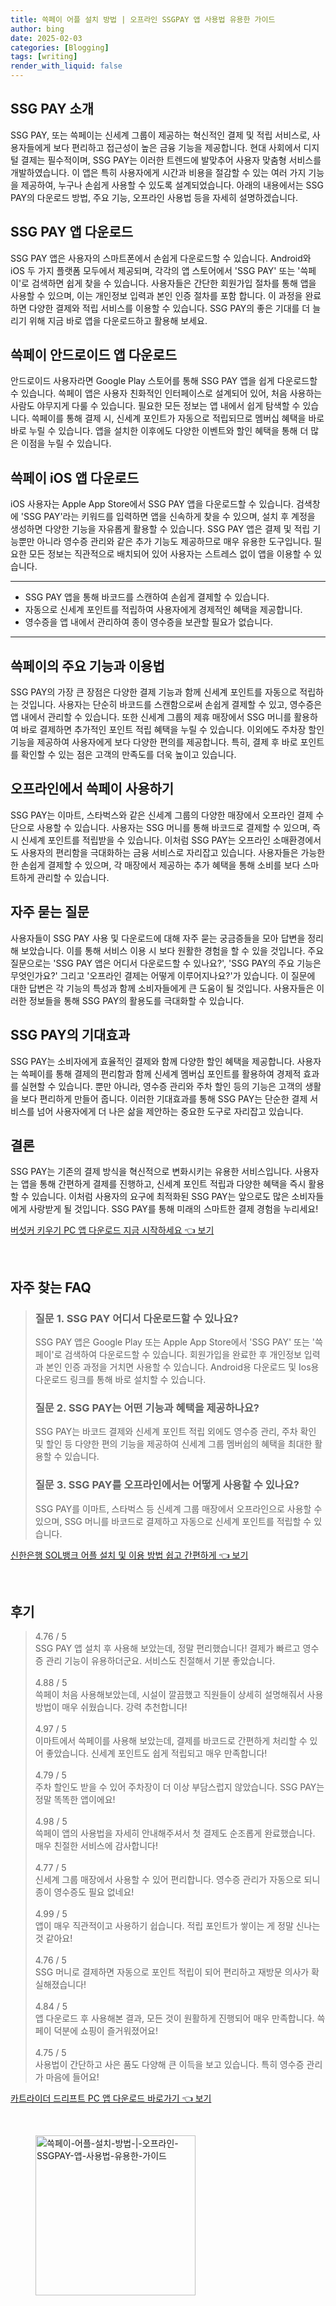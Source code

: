 ```yaml
---
title: 쓱페이 어플 설치 방법 | 오프라인 SSGPAY 앱 사용법 유용한 가이드
author: bing
date: 2025-02-03
categories: [Blogging]
tags: [writing]
render_with_liquid: false
---
```



<h2 id='SSG_PAY_소개'>SSG PAY 소개</h2>

<p>SSG PAY, 또는 쓱페이는 신세계 그룹이 제공하는 혁신적인 결제 및 적립 서비스로, 사용자들에게 보다 편리하고 접근성이 높은 금융 기능을 제공합니다. 현대 사회에서 디지털 결제는 필수적이며, SSG PAY는 이러한 트렌드에 발맞추어 사용자 맞춤형 서비스를 개발하였습니다. 이 앱은 특히 사용자에게 시간과 비용을 절감할 수 있는 여러 가지 기능을 제공하여, 누구나 손쉽게 사용할 수 있도록 설계되었습니다. 아래의 내용에서는 SSG PAY의 다운로드 방법, 주요 기능, 오프라인 사용법 등을 자세히 설명하겠습니다.</p>

<h2 id='SSG_PAY_앱_다운로드'>SSG PAY 앱 다운로드</h2>

<p>SSG PAY 앱은 사용자의 스마트폰에서 손쉽게 다운로드할 수 있습니다. Android와 iOS 두 가지 플랫폼 모두에서 제공되며, 각각의 앱 스토어에서 'SSG PAY' 또는 '쓱페이'로 검색하면 쉽게 찾을 수 있습니다. 사용자들은 간단한 회원가입 절차를 통해 앱을 사용할 수 있으며, 이는 개인정보 입력과 본인 인증 절차를 포함 합니다. 이 과정을 완료하면 다양한 결제와 적립 서비스를 이용할 수 있습니다. SSG PAY의 좋은 기대를 더 늘리기 위해 지금 바로 앱을 다운로드하고 활용해 보세요.</p>

<h2 id='SSG_PAY_안드로이드_앱_다운로드'>쓱페이 안드로이드 앱 다운로드</h2>

<p>안드로이드 사용자라면 Google Play 스토어를 통해 SSG PAY 앱을 쉽게 다운로드할 수 있습니다. 쓱페이 앱은 사용자 친화적인 인터페이스로 설계되어 있어, 처음 사용하는 사람도 야무지게 다룰 수 있습니다. 필요한 모든 정보는 앱 내에서 쉽게 탐색할 수 있습니다. 쓱페이를 통해 결제 시, 신세계 포인트가 자동으로 적립되므로 멤버십 혜택을 바로바로 누릴 수 있습니다. 앱을 설치한 이후에도 다양한 이벤트와 할인 혜택을 통해 더 많은 이점을 누릴 수 있습니다.</p>

<h2 id='SSG_PAY_iOS_앱_다운로드'>쓱페이 iOS 앱 다운로드</h2>

<p>iOS 사용자는 Apple App Store에서 SSG PAY 앱을 다운로드할 수 있습니다. 검색창에 'SSG PAY'라는 키워드를 입력하면 앱을 신속하게 찾을 수 있으며, 설치 후 계정을 생성하면 다양한 기능을 자유롭게 활용할 수 있습니다. SSG PAY 앱은 결제 및 적립 기능뿐만 아니라 영수증 관리와 같은 추가 기능도 제공하므로 매우 유용한 도구입니다. 필요한 모든 정보는 직관적으로 배치되어 있어 사용자는 스트레스 없이 앱을 이용할 수 있습니다.</p>

<hr />

<ul>
    <li>SSG PAY 앱을 통해 바코드를 스캔하여 손쉽게 결제할 수 있습니다.</li>
    <li>자동으로 신세계 포인트를 적립하여 사용자에게 경제적인 혜택을 제공합니다.</li>
    <li>영수증을 앱 내에서 관리하여 종이 영수증을 보관할 필요가 없습니다.</li>
</ul>

<hr />

<h2 id='SSG_PAY_주요_기능'>쓱페이의 주요 기능과 이용법</h2>

<p>SSG PAY의 가장 큰 장점은 다양한 결제 기능과 함께 신세계 포인트를 자동으로 적립하는 것입니다. 사용자는 단순히 바코드를 스캔함으로써 손쉽게 결제할 수 있고, 영수증은 앱 내에서 관리할 수 있습니다. 또한 신세계 그룹의 제휴 매장에서 SSG 머니를 활용하여 바로 결제하면 추가적인 포인트 적립 혜택을 누릴 수 있습니다. 이외에도 주차장 할인 기능을 제공하여 사용자에게 보다 다양한 편의를 제공합니다. 특히, 결제 후 바로 포인트를 확인할 수 있는 점은 고객의 만족도를 더욱 높이고 있습니다.</p>

<h2 id='오프라인에서_SSG_PAY_사용하기'>오프라인에서 쓱페이 사용하기</h2>

<p>SSG PAY는 이마트, 스타벅스와 같은 신세계 그룹의 다양한 매장에서 오프라인 결제 수단으로 사용할 수 있습니다. 사용자는 SSG 머니를 통해 바코드로 결제할 수 있으며, 즉시 신세계 포인트를 적립받을 수 있습니다. 이처럼 SSG PAY는 오프라인 소매환경에서도 사용자의 편리함을 극대화하는 금융 서비스로 자리잡고 있습니다. 사용자들은 가능한 한 손쉽게 결제할 수 있으며, 각 매장에서 제공하는 추가 혜택을 통해 소비를 보다 스마트하게 관리할 수 있습니다.</p>

<h2 id='자주_묻는_질문'>자주 묻는 질문</h2>

<p>사용자들이 SSG PAY 사용 및 다운로드에 대해 자주 묻는 궁금증들을 모아 답변을 정리해 보았습니다. 이를 통해 서비스 이용 시 보다 원활한 경험을 할 수 있을 것입니다. 주요 질문으로는 'SSG PAY 앱은 어디서 다운로드할 수 있나요?', 'SSG PAY의 주요 기능은 무엇인가요?' 그리고 '오프라인 결제는 어떻게 이루어지나요?'가 있습니다. 이 질문에 대한 답변은 각 기능의 특성과 함께 소비자들에게 큰 도움이 될 것입니다. 사용자들은 이러한 정보들을 통해 SSG PAY의 활용도를 극대화할 수 있습니다.</p>

<h2 id='SSG_PAY의_기대효과'>SSG PAY의 기대효과</h2>

<p>SSG PAY는 소비자에게 효율적인 결제와 함께 다양한 할인 혜택을 제공합니다. 사용자는 쓱페이를 통해 결제의 편리함과 함께 신세계 멤버십 포인트를 활용하여 경제적 효과를 실현할 수 있습니다. 뿐만 아니라, 영수증 관리와 주차 할인 등의 기능은 고객의 생활을 보다 편리하게 만들어 줍니다. 이러한 기대효과를 통해 SSG PAY는 단순한 결제 서비스를 넘어 사용자에게 더 나은 삶을 제안하는 중요한 도구로 자리잡고 있습니다.</p>

<h2 id='결론'>결론</h2>

<p>SSG PAY는 기존의 결제 방식을 혁신적으로 변화시키는 유용한 서비스입니다. 사용자는 앱을 통해 간편하게 결제를 진행하고, 신세계 포인트 적립과 다양한 혜택을 즉시 활용할 수 있습니다. 이처럼 사용자의 요구에 최적화된 SSG PAY는 앞으로도 많은 소비자들에게 사랑받게 될 것입니다. SSG PAY를 통해 미래의 스마트한 결제 경험을 누리세요!</p>


<p><a class="click-button" title="버섯커 키우기 PC 앱 다운로드 지금 시작하세요" href="https://somered.github.io/posts/%EB%B2%84%EC%84%AF%EC%BB%A4-%ED%82%A4%EC%9A%B0%EA%B8%B0-PC-%EC%95%B1-%EB%8B%A4%EC%9A%B4%EB%A1%9C%EB%93%9C-%EC%A7%80%EA%B8%88-%EC%8B%9C%EC%9E%91%ED%95%98%EC%84%B8%EC%9A%94/" rel="dofollow">버섯커 키우기 PC 앱 다운로드 지금 시작하세요 👈 보기</a></p><br>
<h2 id='자주_찾는_FAQ'>자주 찾는 FAQ</h2>
<div itemscope="" itemtype="https://schema.org/FAQPage"> 
<blockquote> 
<div itemscope="" itemprop="mainEntity" itemtype="https://schema.org/Question"> 
<h3 itemprop="name">질문 1. SSG PAY 어디서 다운로드할 수 있나요?</h3> 
<div itemscope="" itemprop="acceptedAnswer" itemtype="https://schema.org/Answer"> 
<span itemprop="text"> 
<p>SSG PAY 앱은 Google Play 또는 Apple App Store에서 'SSG PAY' 또는 '쓱페이'로 검색하여 다운로드할 수 있습니다. 회원가입을 완료한 후 개인정보 입력과 본인 인증 과정을 거치면 사용할 수 있습니다. Android용 다운로드 및 Ios용 다운로드 링크를 통해 바로 설치할 수 있습니다.</p> 
</span> 
</div> 
</div> 

<div itemscope="" itemprop="mainEntity" itemtype="https://schema.org/Question"> 
<h3 itemprop="name">질문 2. SSG PAY는 어떤 기능과 혜택을 제공하나요?</h3> 
<div itemscope="" itemprop="acceptedAnswer" itemtype="https://schema.org/Answer"> 
<span itemprop="text"> 
<p>SSG PAY는 바코드 결제와 신세계 포인트 적립 외에도 영수증 관리, 주차 확인 및 할인 등 다양한 편의 기능을 제공하여 신세계 그룹 멤버쉽의 혜택을 최대한 활용할 수 있습니다.</p> 
</span> 
</div> 
</div> 

<div itemscope="" itemprop="mainEntity" itemtype="https://schema.org/Question"> 
<h3 itemprop="name">질문 3. SSG PAY를 오프라인에서는 어떻게 사용할 수 있나요?</h3> 
<div itemscope="" itemprop="acceptedAnswer" itemtype="https://schema.org/Answer"> 
<span itemprop="text"> 
<p>SSG PAY를 이마트, 스타벅스 등 신세계 그룹 매장에서 오프라인으로 사용할 수 있으며, SSG 머니를 바코드로 결제하고 자동으로 신세계 포인트를 적립할 수 있습니다.</p> 
</span> 
</div> 
</div> 
</blockquote> 
</div>
<p><a class="click-button" title="신한은행 SOL뱅크 어플 설치 및 이용 방법 쉽고 간편하게" href="https://somered.github.io/posts/%EC%8B%A0%ED%95%9C%EC%9D%80%ED%96%89-SOL%EB%B1%85%ED%81%AC-%EC%96%B4%ED%94%8C-%EC%84%A4%EC%B9%98-%EB%B0%8F-%EC%9D%B4%EC%9A%A9-%EB%B0%A9%EB%B2%95-%EC%89%BD%EA%B3%A0-%EA%B0%84%ED%8E%B8%ED%95%98%EA%B2%8C/" rel="dofollow">신한은행 SOL뱅크 어플 설치 및 이용 방법 쉽고 간편하게 👈 보기</a></p><br>
<h2 id='후기'>후기</h2>
<div itemscope itemtype="https://schema.org/Product">
  <blockquote>
  <div itemprop="review" itemscope itemtype="https://schema.org/Review">
      <div itemprop="reviewRating" itemscope itemtype="https://schema.org/Rating"> <span itemprop="ratingValue">4.76</span> / <span itemprop="bestRating">5</span> </div>
      <span itemprop="reviewBody">SSG PAY 앱 설치 후 사용해 보았는데, 정말 편리했습니다! 결제가 빠르고 영수증 관리 기능이 유용하더군요. 서비스도 친절해서 기분 좋았습니다.</span>
  </div>
  <br>
  <div itemprop="review" itemscope itemtype="https://schema.org/Review">
      <div itemprop="reviewRating" itemscope itemtype="https://schema.org/Rating"> <span itemprop="ratingValue">4.88</span> / <span itemprop="bestRating">5</span> </div>
      <span itemprop="reviewBody">쓱페이 처음 사용해보았는데, 시설이 깔끔했고 직원들이 상세히 설명해줘서 사용 방법이 매우 쉬웠습니다. 강력 추천합니다!</span>
  </div>
  <br>
  <div itemprop="review" itemscope itemtype="https://schema.org/Review">
      <div itemprop="reviewRating" itemscope itemtype="https://schema.org/Rating"> <span itemprop="ratingValue">4.97</span> / <span itemprop="bestRating">5</span> </div>
      <span itemprop="reviewBody">이마트에서 쓱페이를 사용해 보았는데, 결제를 바코드로 간편하게 처리할 수 있어 좋았습니다. 신세계 포인트도 쉽게 적립되고 매우 만족합니다!</span>
  </div>
  <br>
  <div itemprop="review" itemscope itemtype="https://schema.org/Review">
      <div itemprop="reviewRating" itemscope itemtype="https://schema.org/Rating"> <span itemprop="ratingValue">4.79</span> / <span itemprop="bestRating">5</span> </div>
      <span itemprop="reviewBody">주차 할인도 받을 수 있어 주차장이 더 이상 부담스럽지 않았습니다. SSG PAY는 정말 똑똑한 앱이에요!</span>
  </div>
  <br>
  <div itemprop="review" itemscope itemtype="https://schema.org/Review">
      <div itemprop="reviewRating" itemscope itemtype="https://schema.org/Rating"> <span itemprop="ratingValue">4.98</span> / <span itemprop="bestRating">5</span> </div>
      <span itemprop="reviewBody">쓱페이 앱의 사용법을 자세히 안내해주셔서 첫 결제도 순조롭게 완료했습니다. 매우 친절한 서비스에 감사합니다!</span>
  </div>
  <br>
  <div itemprop="review" itemscope itemtype="https://schema.org/Review">
      <div itemprop="reviewRating" itemscope itemtype="https://schema.org/Rating"> <span itemprop="ratingValue">4.77</span> / <span itemprop="bestRating">5</span> </div>
      <span itemprop="reviewBody">신세계 그룹 매장에서 사용할 수 있어 편리합니다. 영수증 관리가 자동으로 되니 종이 영수증도 필요 없네요!</span>
  </div>
  <br>
  <div itemprop="review" itemscope itemtype="https://schema.org/Review">
      <div itemprop="reviewRating" itemscope itemtype="schema.org/Rating"> <span itemprop="ratingValue">4.99</span> / <span itemprop="bestRating">5</span> </div>
      <span itemprop="reviewBody">앱이 매우 직관적이고 사용하기 쉽습니다. 적립 포인트가 쌓이는 게 정말 신나는 것 같아요!</span>
  </div>
  <br>
  <div itemprop="review" itemscope itemtype="https://schema.org/Review">
      <div itemprop="reviewRating" itemscope itemtype="https://schema.org/Rating"> <span itemprop="ratingValue">4.76</span> / <span itemprop="bestRating">5</span> </div>
      <span itemprop="reviewBody">SSG 머니로 결제하면 자동으로 포인트 적립이 되어 편리하고 재방문 의사가 확실해졌습니다!</span>
  </div>
  <br>
  <div itemprop="review" itemscope itemtype="https://schema.org/Review">
      <div itemprop="reviewRating" itemscope itemtype="schema.org/Rating"> <span itemprop="ratingValue">4.84</span> / <span itemprop="bestRating">5</span> </div>
      <span itemprop="reviewBody">앱 다운로드 후 사용해본 결과, 모든 것이 원활하게 진행되어 매우 만족합니다. 쓱페이 덕분에 쇼핑이 즐거워졌어요!</span>
  </div>
  <br>
  <div itemprop="review" itemscope itemtype="https://schema.org/Review">
      <div itemprop="reviewRating" itemscope itemtype="schema.org/Rating"> <span itemprop="ratingValue">4.75</span> / <span itemprop="bestRating">5</span> </div>
      <span itemprop="reviewBody">사용법이 간단하고 사은 품도 다양해 큰 이득을 보고 있습니다. 특히 영수증 관리가 마음에 들어요!</span>
  </div>
  </blockquote>
</div>
<p><a class="click-button" title="카트라이더 드리프트 PC 앱 다운로드 바로가기" href="https://somered.github.io/posts/%EC%B9%B4%ED%8A%B8%EB%9D%BC%EC%9D%B4%EB%8D%94-%EB%93%9C%EB%A6%AC%ED%94%84%ED%8A%B8-PC-%EC%95%B1-%EB%8B%A4%EC%9A%B4%EB%A1%9C%EB%93%9C-%EB%B0%94%EB%A1%9C%EA%B0%80%EA%B8%B0/" rel="dofollow">카트라이더 드리프트 PC 앱 다운로드 바로가기 👈 보기</a></p><br>
<figure class="image"><img src="https://somered.github.io/assets/img/thumbnail/쓱페이-어플-설치-방법-|-오프라인-SSGPAY-앱-사용법-유용한-가이드.webp" alt="쓱페이-어플-설치-방법-|-오프라인-SSGPAY-앱-사용법-유용한-가이드" width="256" height="256"></figure>